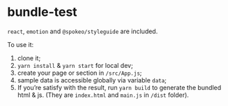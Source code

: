 # bundle-test

`react`, `emotion` and `@spokeo/styleguide` are included.

To use it:
1. clone it;
2. `yarn install` & `yarn start` for local dev;
3. create your page or section in `/src/App.js`;
4. sample data is accessible globally via variable `data`;
5. If you’re satisfy with the result, run `yarn build` to generate the bundled html & js. (They are `index.html` and `main.js` in `/dist` folder). 
